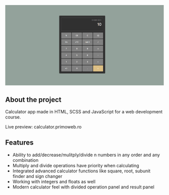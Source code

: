 <p align="center">
  <img src="https://github.com/zsoltibv/calculator-app-js/blob/main/img/demo.png" alt="accessibility text">
</p>

## About the project

Calculator app made in HTML, SCSS and JavaScript for a web development course.

Live preview: calculator.primoweb.ro
## Features

- Ability to add/decrease/mulitply/divide n numbers in any order and any combination
- Multiply and divide operations have priority when calculating
- Integrated advanced calculator functions like square, root, subunit finder and sign changer
- Working with integers and floats as well
- Modern calculator feel with divided operation panel and result panel

